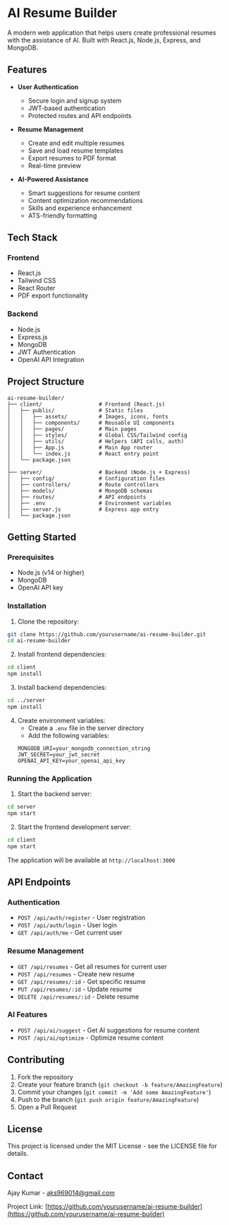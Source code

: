 # AI Resume Builder

A modern web application that helps users create professional resumes with the assistance of AI. Built with React.js, Node.js, Express, and MongoDB.

## Features

- **User Authentication**
  - Secure login and signup system
  - JWT-based authentication
  - Protected routes and API endpoints

- **Resume Management**
  - Create and edit multiple resumes
  - Save and load resume templates
  - Export resumes to PDF format
  - Real-time preview

- **AI-Powered Assistance**
  - Smart suggestions for resume content
  - Content optimization recommendations
  - Skills and experience enhancement
  - ATS-friendly formatting

## Tech Stack

### Frontend
- React.js
- Tailwind CSS
- React Router
- PDF export functionality

### Backend
- Node.js
- Express.js
- MongoDB
- JWT Authentication
- OpenAI API Integration

## Project Structure

```
ai-resume-builder/
├── client/                  # Frontend (React.js)
│   ├── public/              # Static files
│   │   ├── assets/          # Images, icons, fonts
│   │   ├── components/      # Reusable UI components
│   │   ├── pages/           # Main pages
│   │   ├── styles/          # Global CSS/Tailwind config
│   │   ├── utils/           # Helpers (API calls, auth)
│   │   ├── App.js           # Main App router
│   │   └── index.js         # React entry point
│   └── package.json
│
├── server/                  # Backend (Node.js + Express)
│   ├── config/              # Configuration files
│   ├── controllers/         # Route controllers
│   ├── models/              # MongoDB schemas
│   ├── routes/              # API endpoints
│   ├── .env                 # Environment variables
│   ├── server.js            # Express app entry
│   └── package.json
```

## Getting Started

### Prerequisites

- Node.js (v14 or higher)
- MongoDB
- OpenAI API key

### Installation

1. Clone the repository:
```bash
git clone https://github.com/yourusername/ai-resume-builder.git
cd ai-resume-builder
```

2. Install frontend dependencies:
```bash
cd client
npm install
```

3. Install backend dependencies:
```bash
cd ../server
npm install
```

4. Create environment variables:
   - Create a `.env` file in the server directory
   - Add the following variables:
   ```
   MONGODB_URI=your_mongodb_connection_string
   JWT_SECRET=your_jwt_secret
   OPENAI_API_KEY=your_openai_api_key
   ```

### Running the Application

1. Start the backend server:
```bash
cd server
npm start
```

2. Start the frontend development server:
```bash
cd client
npm start
```

The application will be available at `http://localhost:3000`

## API Endpoints

### Authentication
- `POST /api/auth/register` - User registration
- `POST /api/auth/login` - User login
- `GET /api/auth/me` - Get current user

### Resume Management
- `GET /api/resumes` - Get all resumes for current user
- `POST /api/resumes` - Create new resume
- `GET /api/resumes/:id` - Get specific resume
- `PUT /api/resumes/:id` - Update resume
- `DELETE /api/resumes/:id` - Delete resume

### AI Features
- `POST /api/ai/suggest` - Get AI suggestions for resume content
- `POST /api/ai/optimize` - Optimize resume content

## Contributing

1. Fork the repository
2. Create your feature branch (`git checkout -b feature/AmazingFeature`)
3. Commit your changes (`git commit -m 'Add some AmazingFeature'`)
4. Push to the branch (`git push origin feature/AmazingFeature`)
5. Open a Pull Request

## License

This project is licensed under the MIT License - see the LICENSE file for details.

## Contact

Ajay Kumar - aks969014@gmail.com

Project Link: [https://github.com/yourusername/ai-resume-builder](https://github.com/yourusername/ai-resume-builder) 
